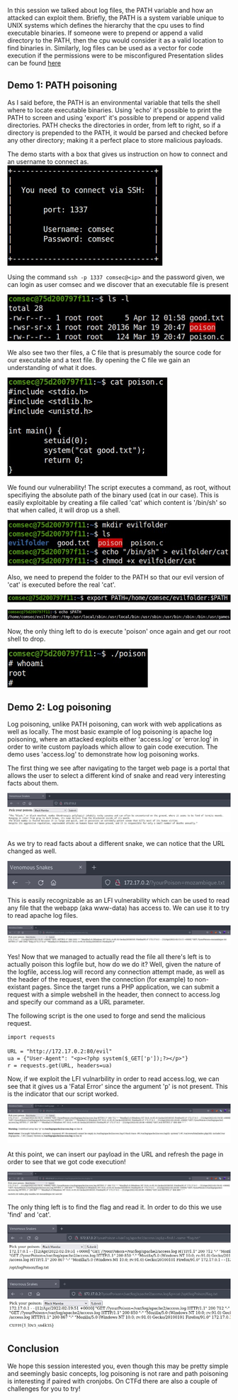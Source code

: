 In this session we talked about log files, the PATH variable and how an attacked can exploit them. Briefly, the PATH is a system variable unique to UNIX systems which defines the hierarchy that the cpu uses to find executable binaries. If someone were to prepend or append a valid directory to the PATH, then the cpu would consider it as a valid location to find binaries in. Similarly, log files can be used as a vector for code execution if the permissions were to be misconfigured
Presentation slides can be found [here](files/presentation.pdf)

## Demo 1: PATH poisoning

As I said before, the PATH is an environmental variable that tells the shell where to locate executable binaries. Using 'echo' it's possible to print the PATH to screen and using 'export' it's possible to prepend or append valid directories. PATH checks the directories in order, from left to right, so if a directory is prepended to the PATH, it would be parsed and checked before any other directory; making it a perfect place to store malicious payloads.

The demo starts with a box that gives us instruction on how to connect and an username to connect as.
![Connection Details](files/path_setup.jpg)

Using the command ```ssh -p 1337 comsec@<ip>``` and the password given, we can login as user comsec and we discover that an executable file is present

![Listing of the files](files/file_ls.jpg)

We also see two ther files, a C file that is presumably the source code for our executable and a text file. By opening the C file we gain an understanding of what it does.

![Content of poison.c](files/poison_c.jpg)

We found our vulnerability! The script executes a command, as root, without specifiying the absolute path of the binary used (cat in our case).
This is easily exploitable by creating a file called 'cat' which content is '/bin/sh' so that when called, it will drop us a shell.

![Creation of cat and the folder](files/evil_cat.jpg)

Also, we need to prepend the folder to the PATH so that our evil version of 'cat' is executed before the real 'cat'.

![Modification of PATH](files/prepend_path.jpg)

![Print PATH](files/show_path.jpg)

Now, the only thing left to do is execute 'poison' once again and get our root shell to drop.

![root shell](files/root.jpg)

## Demo 2: Log poisoning

Log poisoning, unlike PATH poisoning, can work with web applications as well as locally. The most basic example of log poisoning is apache log poisoning, where an attacked exploits either 'access.log' or 'error.log' in order to write custom payloads which allow to gain code execution. The demo uses 'access.log' to demonstrate how log poisoning works.

The first thing we see after navigating to the target web page is a portal that allows the user to select a different kind of snake and read very interesting facts about them.

![Screenshot of webpage](files/first_impression.jpg)

As we try to read facts about a different snake, we can notice that the URL changed as well.

![url after change](files/lfi.jpg)

This is easily recognizable as an LFI vulnerability which can be used to read any file that the webapp (aka www-data) has access to. We can use it to try to read apache log files.

![access.log](files/access_log.jpg)

Yes! Now that we managed to actually read the file all there's left is to actually poison this logfile but, how do we do it? Well, given the nature of the logfile, access.log will record any connection attempt made, as well as the header of the request, even the connection (for example) to non-existant pages. Since the target runs a PHP application, we can submit a request with a simple webshell in the header, then connect to access.log and specify our command as a URL parameter.

The following script is the one used to forge and send the malicious request.
```
import requests

URL = "http://172.17.0.2:80/evil"
ua = {"User-Agent": "<p><?php system($_GET['p']);?></p>"}
r = requests.get(URL, headers=ua)
```

Now, if we exploit the LFI vulnarbility in order to read access.log, we can see that it gives us a 'Fatal Error' since the argument 'p' is not present. This is the indicator that our script worked.

![Fatal error](files/success_injection.jpg)

At this point, we can insert our payload in the URL and refresh the page in order to see that we got code execution!

![Code execution](files/it_works.jpg)

The only thing left is to find the flag and read it. In order to do this we use 'find' and 'cat'.

![find the flag](files/find_flag.jpg)

![read the flag](files/read_flag.jpg)

## Conclusion

We hope this session interested you, even though this may be pretty simple and seemingly basic concepts, log poisoning is not rare and path poisoning is interesting if paired with cronjobs. On CTFd there are also a couple of challenges for you to try!